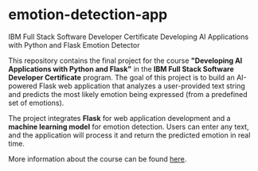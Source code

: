 # emotion-detection-app
IBM Full Stack Software Developer Certificate
Developing AI Applications with Python and Flask
Emotion Detector

This repository contains the final project for the course **"Developing AI Applications with Python and Flask"** in the **IBM Full Stack Software Developer Certificate** program. The goal of this project is to build an AI-powered Flask web application that analyzes a user-provided text string and predicts the most likely emotion being expressed (from a predefined set of emotions).

The project integrates **Flask** for web application development and a **machine learning model** for emotion detection. Users can enter any text, and the application will process it and return the predicted emotion in real time.

More information about the course can be found [here](https://www.coursera.org/professional-certificates/ibm-full-stack-cloud-developer).
